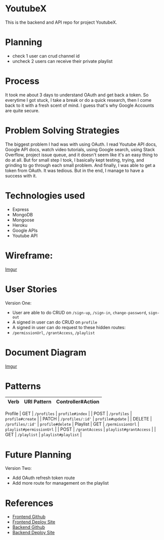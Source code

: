 # YoutubeX
This is the backend and API repo for project YoutubeX.

# Planning
- check 1 user can crud channel id
- uncheck 2 users can receive their private playlist

# Process
It took me about 3 days to understand OAuth and get back a token. So everytime
I got stuck, I take a break or do a quick research, then I come back to it with a
fresh scent of mind. I guess that's why Google Accounts are quite secure.

# Problem Solving Strategies
The biggest problem I had was with using OAuth. I read Youtube API docs,
Google API docs, watch video tutorials, using Google search, using Stack Overflow,
project issue queue, and it doesn't seem like it's an easy thing to do at all.
But for small step I took, I basically kept testing, trying, and grinding to go through each small problem. And finally, I was able to get a token from OAuth.
It was tedious. But in the end, I manage to have a success with it.

# Technologies used
- Express
- MongoDB
- Mongoose
- Heroku
- Google APIs
- Youtube API

# Wireframe:
[Imgur](https://i.imgur.com/uruqTvm.png)

# User Stories
Version One:
- User are able to do CRUD on `/sign-up`, `/sign-in`, `change-password`, 
`sign-out`
- A signed in user can do CRUD on `profile`
- A signed in user can do request to these hidden routes:
- `/permissionUrl`, `/grantAccess`, `/playlist`

# Document Diagram
[Imgur](https://i.imgur.com/N2bvOte.png)

# Patterns
| Verb   | URI Pattern            | Controller#Action |
|--------|------------------------|-------------------|
Profile
| GET    | `/profiles`            | `profile#index`   |
| POST   | `/profiles`            | `profile#create`  |
| PATCH  | `/profiles/:id'`       | `profile#update`  |
| DELETE | `/profiles/:id'`       | `profile#delete`  |
Playlist
| GET    | `/permissionUrl`       | `playlist#permissionUrl` |
| POST   | `/grantAccess`         | `playlist#grantAccess`   |
| GET    | `/playlist`            | `playlist#playlist`      |


# Future Planning
Version Two:
- Add OAuth refresh token route
- Add more route for management on the playlist

# References
- [Frontend Github](https://github.com/TakyiuLo/youtube-client)
- [Frontend Deploy Site](https://takyiulo.github.io/youtube-client/)
- [Backend Github](https://github.com/TakyiuLo/youtube-api)
- [Backend Deploy Site](https://sheltered-fortress-64728.herokuapp.com/)
